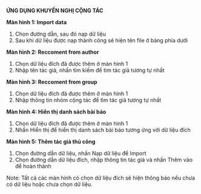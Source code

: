  **ỨNG DỤNG KHUYẾN NGHỊ CỘNG TÁC**

**Màn hình 1: Import data**
1. Chọn đường dẫn, sau đó nạp dữ liệu
2. Sau khi dữ liệu được nạp thành công sẽ hiện tên file ở bảng phía dưới

**Màn hình 2: Reccoment from author**
1. Chọn dữ liệu đích đã được thêm ở màn hình 1
2. Nhập tên tác giả, nhấn tìm kiếm để tìm tác giả tương tự nhất

**Màn hình 3: Reccoment from group**
1. Chọn dữ liệu đích đã được thêm ở màn hình 1
2. Nhập thông tin nhóm cộng tác để tìm tác giả tương tự nhất

**Màn hình 4: Hiển thị danh sách bài báo**
1. Chọn dữ liệu đích đã được thêm ở màn hình 1
2. Nhấn Hiển thị để hiển thị danh sách bài báo tương ứng với dữ liệu đích

**Màn hình 5: Thêm tác giả thủ công**
1. Chọn đường dẫn dữ liệu, nhấn Nạp dữ liệu để Import
2. Chọn đường dẫn dữ liệu đích, nhập thông tin tác giả và nhấn Thêm vào để hoàn thành

Note: Tất cả các màn hình có chọn dữ liệu đích sẽ hiện thông báo nếu chưa có dữ liệu hoặc chưa chọn dữ liệu.
